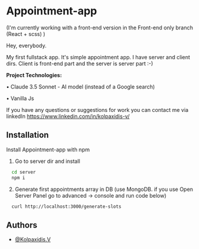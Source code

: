 # Appointment-app
(I'm currently working with a front-end version in the Front-end only branch (React + scss) )

Hey, everybody.

My first fullstack app. It's simple appointment app. I have server and client dirs. Client is front-end part and the server is server part :-)



**Project Technologies:**

• Claude 3.5 Sonnet - AI model (instead of a Google search)

• Vanilla Js


If you have any questions or suggestions for work you can contact me via linkedIn https://www.linkedin.com/in/kolpaxidis-v/

## Installation

Install Appointment-app with npm

1. Go to server dir and install

```bash
  cd server
  npm i
```
2. Generate first appointments array in DB (use MongoDB. if you use Open Server Panel go to advanced -> console and run code below)
```bash
  curl http://localhost:3000/generate-slots
```
    
## Authors

- [@Kolpaxidis.V](https://github.com/Efess86)
